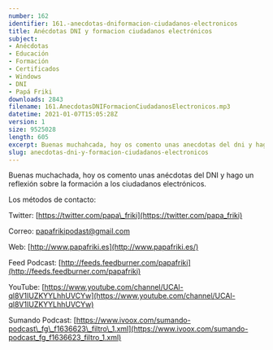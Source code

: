 ```yaml
---
number: 162
identifier: 161.-anecdotas-dniformacion-ciudadanos-electronicos
title: Anécdotas DNI y formacion ciudadanos electrónicos
subject:
- Anécdotas
- Educación
- Formación
- Certificados
- Windows
- DNI
- Papá Friki
downloads: 2843
filename: 161.AnecdotasDNIFormacionCiudadanosElectronicos.mp3
datetime: 2021-01-07T15:05:28Z
version: 1
size: 9525028
length: 605
excerpt: Buenas muchahcada, hoy os comento unas anecdotas del dni y hago un reflexión sobre la formación a los ciudadanos electrónicos.
slug: anecdotas-dni-y-formacion-ciudadanos-electronicos
---
```

Buenas muchachada, hoy os comento unas anécdotas del DNI y hago un reflexión sobre la formación a los ciudadanos electrónicos.

Los métodos de contacto:

Twitter: [https://twitter.com/papa\_friki](https://twitter.com/papa_friki)

Correo: [papafrikipodast@gmail.com](https://archive.org/details/papafrikipodast@gmail.com)

Web: [http://www.papafriki.es](http://www.papafriki.es/)

Feed Podcast: [http://feeds.feedburner.com/papafriki](http://feeds.feedburner.com/papafriki)

YouTube: [https://www.youtube.com/channel/UCAl-ql8V1IUZKYYLhhUVCYw](https://www.youtube.com/channel/UCAl-ql8V1IUZKYYLhhUVCYw)

Sumando Podcast: [https://www.ivoox.com/sumando-podcast\_fg\_f1636623\_filtro\_1.xml](https://www.ivoox.com/sumando-podcast_fg_f1636623_filtro_1.xml)